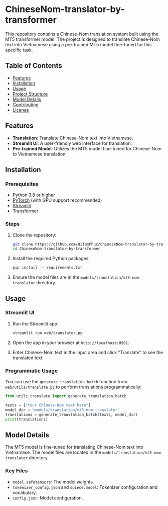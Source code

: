 # ChineseNom-translator-by-transformer

This repository contains a Chinese-Nom translation system built using the MT5 transformer model. The project is designed to translate Chinese-Nom text into Vietnamese using a pre-trained MT5 model fine-tuned for this specific task.

## Table of Contents
- [Features](#features)
- [Installation](#installation)
- [Usage](#usage)
- [Project Structure](#project-structure)
- [Model Details](#model-details)
- [Contributing](#contributing)
- [License](#license)

## Features
- **Translation**: Translate Chinese-Nom text into Vietnamese.
- **Streamlit UI**: A user-friendly web interface for translation.
- **Pre-trained Model**: Utilizes the MT5 model fine-tuned for Chinese-Nom to Vietnamese translation.

## Installation

### Prerequisites
- Python 3.8 or higher
- [PyTorch](https://pytorch.org/) (with GPU support recommended)
- [Streamlit](https://streamlit.io/)
- [Transformer](https://pypi.org/project/transformers/)

### Steps
1. Clone the repository:
   ```bash
   git clone https://github.com/HiIamPhuc/ChineseNom-translator-by-transformer.git
   cd ChineseNom-translator-by-transformer
   ```

2. Install the required Python packages:
   ```bash
   pip install -r requirements.txt
   ```

3. Ensure the model files are in the `models/translation/mt5-nom-translator` directory.

## Usage

### Streamlit UI
1. Run the Streamlit app:
   ```bash
   streamlit run web/translator.py
   ```

2. Open the app in your browser at `http://localhost:8501`.

3. Enter Chinese-Nom text in the input area and click "Translate" to see the translated text.

### Programmatic Usage
You can use the `generate_translation_batch` function from `web/utils/translate.py` to perform translations programmatically:
```python
from utils.translate import generate_translation_batch

texts = ["Your Chinese-Nom text here"]
model_dir = "models/translation/mt5-nom-translator"
translations = generate_translation_batch(texts, model_dir)
print(translations)
```

## Model Details
The MT5 model is fine-tuned for translating Chinese-Nom text into Vietnamese. The model files are located in the `models/translation/mt5-nom-translator` directory.

### Key Files
- `model.safetensors`: The model weights.
- `tokenizer_config.json` and `spiece.model`: Tokenizer configuration and vocabulary.
- `config.json`: Model configuration.